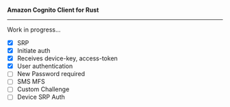 **Amazon Cognito Client for Rust**

---

Work in progress...

- [x] SRP
- [x] Initiate auth
- [x] Receives device-key, access-token
- [x] User authentication
- [ ] New Password required
- [ ] SMS MFS
- [ ] Custom Challenge
- [ ] Device SRP Auth
